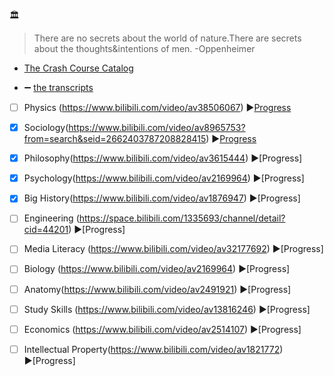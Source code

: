 :classical_building: 
>There are no secrets about the world of nature.There are secrets about the thoughts&intentions of men. -Oppenheimer

* [The Crash Course Catalog](https://thecrashcourse.com/)   

* :heavy_minus_sign: [the transcripts](https://nerdfighteria.info/c/crashcourse/)


- [ ] Physics (https://www.bilibili.com/video/av38506067)
:arrow_forward:[Progress](https://github.com/AAAlimjan/stuff2019/issues/8)

- [x] Sociology(https://www.bilibili.com/video/av8965753?from=search&seid=2662403787208828415)
:arrow_forward:[Progress](https://github.com/AAAlimjan/STUFF-ON-2018/issues/5)

- [x] Philosophy(https://www.bilibili.com/video/av3615444) :arrow_forward:[Progress]

- [x] Psychology(https://www.bilibili.com/video/av2169964) :arrow_forward:[Progress]

- [x] Big History(https://www.bilibili.com/video/av1876947) :arrow_forward:[Progress]

- [ ] Engineering (https://space.bilibili.com/1335693/channel/detail?cid=44201)
:arrow_forward:[Progress]

- [ ] Media Literacy (https://www.bilibili.com/video/av32177692) :arrow_forward:[Progress]

- [ ] Biology (https://www.bilibili.com/video/av2169964) :arrow_forward:[Progress]

- [ ] Anatomy(https://www.bilibili.com/video/av2491921) :arrow_forward:[Progress]

- [ ] Study Skills (https://www.bilibili.com/video/av13816246) :arrow_forward:[Progress]

- [ ] Economics (https://www.bilibili.com/video/av2514107) :arrow_forward:[Progress]

- [ ] Intellectual Property(https://www.bilibili.com/video/av1821772) :arrow_forward:[Progress]

